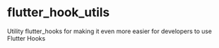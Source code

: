 # flutter_hook_utils

Utility flutter_hooks for making it even more easier for developers to use Flutter Hooks